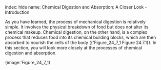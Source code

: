 index: hide
name: Chemical Digestion and Absorption: A Closer Look - Introduction

As you have learned, the process of mechanical digestion is relatively simple. It involves the physical breakdown of food but does not alter its chemical makeup. Chemical digestion, on the other hand, is a complex process that reduces food into its chemical building blocks, which are then absorbed to nourish the cells of the body ({'Figure_24_7_1 Figure 24.7.1}). In this section, you will look more closely at the processes of chemical digestion and absorption.


{image:'Figure_24_7_1}
        

